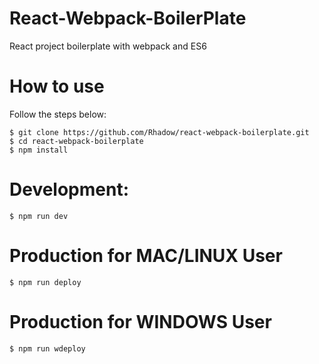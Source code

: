# React-Webpack-BoilerPlate
React project boilerplate with webpack and ES6

# How to use
Follow the steps below:

```
$ git clone https://github.com/Rhadow/react-webpack-boilerplate.git
$ cd react-webpack-boilerplate
$ npm install
```

# Development:

```
$ npm run dev
```

# Production for MAC/LINUX User

```
$ npm run deploy
```

# Production for WINDOWS User

```
$ npm run wdeploy
```
